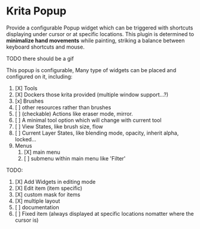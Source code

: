 # Krita Popup

Provide a configurable Popup widget which can be triggered with shortcuts displaying under cursor or at specific locations. This plugin is determined to **minimalize hand movements** while painting, striking a balance between keyboard shortcuts and mouse.

TODO there should be a gif

This popup is configurable, Many type of widgets can be placed and configured on it, including:

1. [X] Tools
2. [X] Dockers those krita provided (multiple window support...?)
3. [x] Brushes
4. [ ] other resources rather than brushes
5. [ ] (checkable) Actions like eraser mode, mirror.
6. [ ] A minimal tool option which will change with current tool
7. [ ] View States, like brush size, flow
8. [ ] Current Layer States, like blending mode, opacity, inherit alpha, locked...
9. Menus
   1. [X] main menu 
   2. [ ] submenu within main menu like 'Filter'

TODO:

1. [X] Add Widgets in editing mode
2. [X] Edit item (item specific)
3. [X] custom mask for items
4. [X] multiple layout 
5. [ ] documentation
6. [ ] Fixed item (always displayed at specific locations nomatter where the cursor is)

